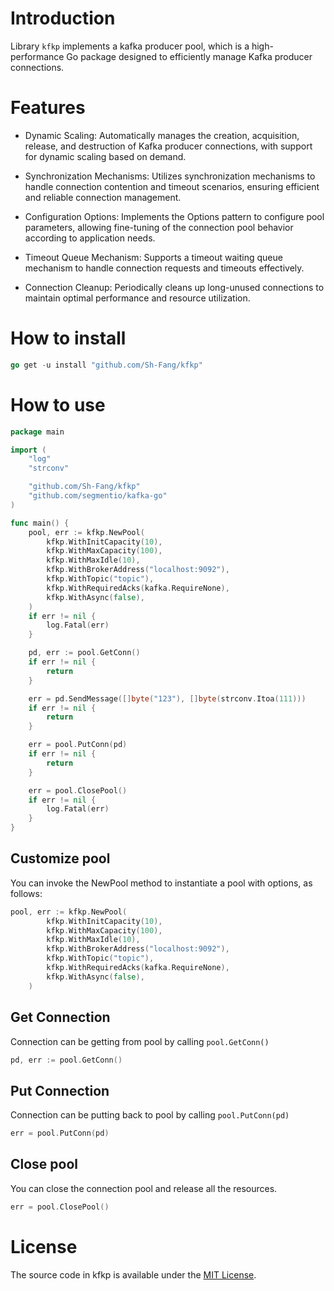 # Introduction

Library `kfkp` implements a kafka producer pool, which is a high-performance Go package designed to efficiently manage Kafka producer connections.

# Features
- Dynamic Scaling: Automatically manages the creation, acquisition, release, and destruction of Kafka producer connections, with support for dynamic scaling based on demand.

- Synchronization Mechanisms: Utilizes synchronization mechanisms to handle connection contention and timeout scenarios, ensuring efficient and reliable connection management.

- Configuration Options: Implements the Options pattern to configure pool parameters, allowing fine-tuning of the connection pool behavior according to application needs.

- Timeout Queue Mechanism: Supports a timeout waiting queue mechanism to handle connection requests and timeouts effectively.

- Connection Cleanup: Periodically cleans up long-unused connections to maintain optimal performance and resource utilization.

# How to install
```GO
go get -u install "github.com/Sh-Fang/kfkp"
```

# How to use
```GO
package main

import (
	"log"
	"strconv"

	"github.com/Sh-Fang/kfkp"
	"github.com/segmentio/kafka-go"
)

func main() {
	pool, err := kfkp.NewPool(
		kfkp.WithInitCapacity(10),
		kfkp.WithMaxCapacity(100),
		kfkp.WithMaxIdle(10),
		kfkp.WithBrokerAddress("localhost:9092"),
		kfkp.WithTopic("topic"),
		kfkp.WithRequiredAcks(kafka.RequireNone),
		kfkp.WithAsync(false),
	)
	if err != nil {
		log.Fatal(err)
	}

	pd, err := pool.GetConn()
	if err != nil {
		return
	}

	err = pd.SendMessage([]byte("123"), []byte(strconv.Itoa(111)))
	if err != nil {
		return
	}

	err = pool.PutConn(pd)
	if err != nil {
		return
	}

	err = pool.ClosePool()
	if err != nil {
		log.Fatal(err)
	}
}
```

## Customize pool

You can invoke the NewPool method to instantiate a pool with options, as follows:

```GO
pool, err := kfkp.NewPool(
		kfkp.WithInitCapacity(10),
		kfkp.WithMaxCapacity(100),
		kfkp.WithMaxIdle(10),
		kfkp.WithBrokerAddress("localhost:9092"),
		kfkp.WithTopic("topic"),
		kfkp.WithRequiredAcks(kafka.RequireNone),
		kfkp.WithAsync(false),
	)
```

## Get Connection

Connection can be getting from pool by calling `pool.GetConn()`

```GO
pd, err := pool.GetConn()
```

## Put Connection

Connection can be putting back to pool by calling `pool.PutConn(pd)`

```GO
err = pool.PutConn(pd)
```

## Close pool

You can close the connection pool and release all the resources.

```GO
err = pool.ClosePool()
```

# License
The source code in kfkp is available under the [MIT License](https://github.com/Sh-Fang/kfkp/blob/main/LICENSE).